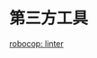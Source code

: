 # 第三方工具
<p id="5n9Yt6Pi1tmF4vitpUdKXM">

[robocop: linter](./robocop:%20linter/index.md)

</p>

<p id="4dnTRPbCNYpxA8RBov6MyD">



</p>
